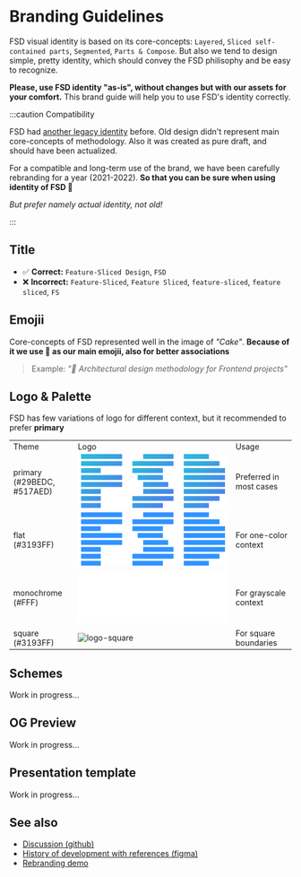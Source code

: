 # Branding Guidelines

FSD visual identity is based on its core-concepts: `Layered`, `Sliced self-contained parts`, `Segmented`, `Parts & Compose`.
But also we tend to design simple, pretty identity, which should convey the FSD philisophy and be easy to recognize.

**Please, use FSD identity "as-is", without changes but with our assets for your comfort.** This brand guide will help you to use FSD's identity correctly.

:::caution Compatibility

FSD had [another legacy identity](https://drive.google.com/drive/folders/11Y-3qZ_C9jOFoW2UbSp11YasOhw4yBdl?usp=sharing) before. Old design didn't represent main core-concepts of methodology. Also it was created as pure draft, and should have been actualized.

For a compatible and long-term use of the brand, we have been carefully rebranding for a year (2021-2022). **So that you can be sure when using identity of FSD 🍰**

*But prefer namely actual identity, not old!*

:::

<!-- ## Identity -->

## Title

<!-- :::success Correct

`Feature-Sliced Design`, `FSD`

:::

:::danger Incorrect

`Feature-Sliced`, `Feature Sliced`, `feature-sliced`, `feature sliced`, `FS`

::: -->

- ✅ **Correct:** `Feature-Sliced Design`, `FSD`
- ❌ **Incorrect:** `Feature-Sliced`, `Feature Sliced`, `feature-sliced`, `feature sliced`, `FS`

## Emojii

Core-concepts of FSD represented well in the image of *"Cake"*.
**Because of it we use 🍰 as our main emojii, also for better associations**

> Example: *"🍰 Architectural design methodology for Frontend projects"*

## Logo & Palette

FSD has few variations of logo for different context, but it recommended to prefer **primary**

<table style={{ textAlign: "center" }}>
<tr>
<td>Theme</td>
<td>Logo</td>
<td>Usage</td>
</tr>
<tr>
<td style={{ color: "#FFF", background: "linear-gradient(135deg, rgba(41,190,220,1) 0%, rgba(81,122,237,1) 100%)" }}>primary <br/> (#29BEDC, #517AED)</td>
<td><img src="/img/brand/logo-primary.png" alt="logo-primary" /></td>
<td>Preferred in most cases</td>
</tr>
<tr>
<td style={{ color: "#FFF", background: "#3193FF" }}>flat <br/> (#3193FF)</td>
<td><img src="/img/brand/logo-flat.png" alt="logo-flat" /></td>
<td>For one-color context</td>
</tr>
<tr>
<td style={{ color: "#000", background: "#FFF" }}>monochrome <br /> (#FFF)</td>
<td style={{ color: "#000", background: "#242526" }}><img src="/img/brand/logo-monochrome.png" alt="logo-monochrome" /></td>
<td>For grayscale context</td>
</tr>
<tr>
<td style={{ color: "#FFF", background: "#3193FF" }}>square <br/> (#3193FF)</td>
<td><img src="/img/brand/favicon.ico" alt="logo-square" /></td>
<td>For square boundaries</td>
</tr>
</table>

## Schemes

Work in progress...

## OG Preview

Work in progress...

## Presentation template

Work in progress...

## See also

- [Discussion (github)](https://github.com/feature-sliced/documentation/discussions/399)
- [History of development with references (figma)](https://www.figma.com/file/RPphccpoeasVB0lMpZwPVR/FSD-Brand?node-id=0%3A1)
- [Rebranding demo](https://rebrand-sliced.netlify.app/en/)
